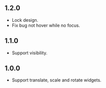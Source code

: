 ## 1.2.0

* Lock design.
* Fix bug not hover while no focus.

## 1.1.0

* Support visibility.

## 1.0.0

* Support translate, scale and rotate widgets.